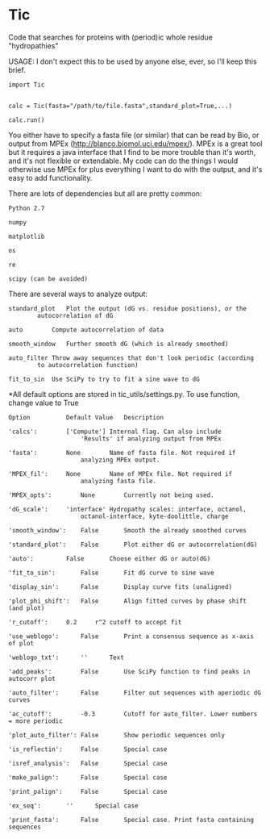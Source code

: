 # Tic
Code that searches for proteins with (period)ic whole residue "hydropathies"

USAGE:
I don't expect this to be used by anyone else, ever, so I'll keep this brief.

	import Tic


	calc = Tic(fasta="/path/to/file.fasta",standard_plot=True,...)

	calc.run()

You either have to specify a fasta file (or similar) that can be read by Bio,
or output from MPEx (http://blanco.biomol.uci.edu/mpex/). MPEx is a great tool
but it requires a java interface that I find to be more trouble than it's worth,
and it's not flexible or extendable. My code can do the things I would otherwise
use MPEx for plus everything I want to do with the output, and it's easy to add
functionality.

There are lots of dependencies but all are pretty common:

	Python 2.7

	numpy

	matplotlib

	os

	re

	scipy (can be avoided)

There are several ways to analyze output:

	standard_plot	Plot the output (dG vs. residue positions), or the
			autocorrelation of dG

	auto		Compute autocorrelation of data

	smooth_window	Further smooth dG (which is already smoothed)

	auto_filter	Throw away sequences that don't look periodic (according
			to autocorrelation function)

	fit_to_sin	Use SciPy to try to fit a sine wave to dG

*All default options are stored in tic_utils/settings.py. To use function, change value to True

	Option			Default Value 	Description

	'calcs':		['Compute']	Internal flag. Can also include
						'Results' if analyzing output from MPEx

	'fasta':		None		Name of fasta file. Not required if
						analyzing MPEx output.

	'MPEX_fil':		None		Name of MPEx file. Not required if
						analyzing fasta file.

	'MPEX_opts':		None		Currently not being used.

	'dG_scale':		'interface'	Hydropathy scales: interface, octanol,
						octanol-interface, kyte-doolittle, charge

	'smooth_window':	False		Smooth the already smoothed curves

	'standard_plot':	False		Plot either dG or autocorrelation(dG)

	'auto':			False		Choose either dG or auto(dG)

	'fit_to_sin':		False		Fit dG curve to sine wave

	'display_sin':		False		Display curve fits (unaligned)

	'plot_phi_shift':	False		Align fitted curves by phase shift (and plot)

	'r_cutoff':		0.2		r^2 cutoff to accept fit

	'use_weblogo':		False		Print a consensus sequence as x-axis of plot

	'weblogo_txt':		''		Text

	'add_peaks':		False		Use SciPy function to find peaks in autocorr plot

	'auto_filter':		False		Filter out sequences with aperiodic dG curves

	'ac_cutoff':		-0.3		Cutoff for auto_filter. Lower numbers = more periodic

	'plot_auto_filter':	False		Show periodic sequences only

	'is_reflectin':		False		Special case

	'isref_analysis':	False		Special case

	'make_palign':		False		Special case

	'print_palign':		False		Special case

	'ex_seq':		''		Special case

	'print_fasta':		False		Special case. Print fasta containing sequences
